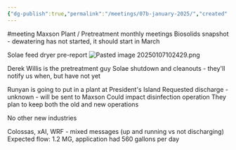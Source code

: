 ```yaml
---
{"dg-publish":true,"permalink":"/meetings/07b-january-2025/","created":"2025-01-07T10:02:38.360-06:00"}
---
```


#meeting 
Maxson Plant / Pretreatment monthly meetings
Biosolids snapshot - dewatering has not started, 
it should start in March

Solae feed dryer pre-report
![Pasted image 20250107102429.png](/img/user/Secondary/Images/Pasted%20image%2020250107102429.png)


Derek Willis is the pretreatment guy
Solae shutdown and cleanouts - they'll notify us when, but have not yet

Runyan is going to put in a plant at President's Island
Requested discharge - unknown - will be sent to Maxson
Could impact disinfection operation
They plan to keep both the old and new operations

No other new industries

Colossas, xAI, WRF - mixed messages (up and running vs not discharging)
Expected flow: 1.2 MG, application had 560 gallons per day